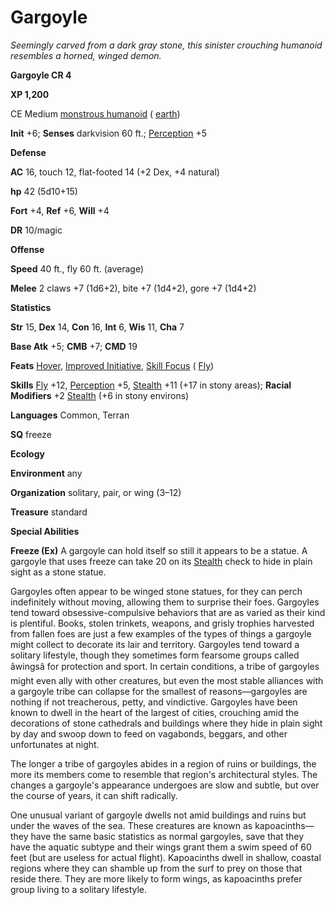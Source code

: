 # Gargoyle

_Seemingly carved from a dark gray stone, this sinister crouching humanoid resembles a horned, winged demon._

**Gargoyle CR 4**

**XP 1,200**

CE Medium [monstrous humanoid](creatureTypes.html#_monstrous-humanoid) ( [earth](creatureTypes.html#_earth-subtype))

**Init** +6; **Senses** darkvision 60 ft.; [Perception](../skills/perception.html#_perception) +5

**Defense**

**AC** 16, touch 12, flat-footed 14 (+2 Dex, +4 natural)

**hp** 42 (5d10+15)

**Fort** +4, **Ref** +6, **Will** +4

**DR** 10/magic

**Offense**

**Speed** 40 ft., fly 60 ft. (average)

**Melee** 2 claws +7 (1d6+2), bite +7 (1d4+2), gore +7 (1d4+2)

**Statistics**

**Str** 15, **Dex** 14, **Con** 16, **Int** 6, **Wis** 11, **Cha** 7

**Base Atk** +5; **CMB** +7; **CMD** 19

**Feats** [Hover](monsterFeats.html#_hover), [Improved Initiative](../feats.html#_improved-initiative), [Skill Focus](../feats.html#_skill-focus) ( [Fly](../skills/fly.html#_fly))

**Skills** [Fly](../skills/fly.html#_fly) +12, [Perception](../skills/perception.html#_perception) +5, [Stealth](../skills/stealth.html#_stealth) +11 (+17 in stony areas); **Racial Modifiers** +2 [Stealth](../skills/stealth.html#_stealth) (+6 in stony environs)

**Languages** Common, Terran

**SQ** freeze

**Ecology**

**Environment** any

**Organization** solitary, pair, or wing (3–12)

**Treasure** standard

**Special Abilities**

**Freeze (Ex)** A gargoyle can hold itself so still it appears to be a statue. A gargoyle that uses freeze can take 20 on its [Stealth](../skills/stealth.html#_stealth) check to hide in plain sight as a stone statue.

Gargoyles often appear to be winged stone statues, for they can perch indefinitely without moving, allowing them to surprise their foes. Gargoyles tend toward obsessive-compulsive behaviors that are as varied as their kind is plentiful. Books, stolen trinkets, weapons, and grisly trophies harvested from fallen foes are just a few examples of the types of things a gargoyle might collect to decorate its lair and territory. Gargoyles tend toward a solitary lifestyle, though they sometimes form fearsome groups called âwingsâ for protection and sport. In certain conditions, a tribe of gargoyles might even ally with other creatures, but even the most stable alliances with a gargoyle tribe can collapse for the smallest of reasons—gargoyles are nothing if not treacherous, petty, and vindictive. Gargoyles have been known to dwell in the heart of the largest of cities, crouching amid the decorations of stone cathedrals and buildings where they hide in plain sight by day and swoop down to feed on vagabonds, beggars, and other unfortunates at night.

The longer a tribe of gargoyles abides in a region of ruins or buildings, the more its members come to resemble that region's architectural styles. The changes a gargoyle's appearance undergoes are slow and subtle, but over the course of years, it can shift radically.

One unusual variant of gargoyle dwells not amid buildings and ruins but under the waves of the sea. These creatures are known as kapoacinths—they have the same basic statistics as normal gargoyles, save that they have the aquatic subtype and their wings grant them a swim speed of 60 feet (but are useless for actual flight). Kapoacinths dwell in shallow, coastal regions where they can shamble up from the surf to prey on those that reside there. They are more likely to form wings, as kapoacinths prefer group living to a solitary lifestyle.

